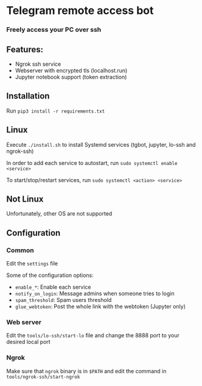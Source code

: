 # Telegram remote access bot

### Freely access your PC over ssh

## Features:
* Ngrok ssh service
* Webserver with encrypted tls (localhost.run)
* Jupyter notebook support (token extraction)

## Installation

Run `pip3 install -r requirements.txt`

## Linux

Execute `./install.sh` to install Systemd services (tgbot, jupyter, lo-ssh and ngrok-ssh)

In order to add each service to autostart, run `sudo systemctl enable <service>`

To start/stop/restart services, run `sudo systemctl <action> <service>`

## Not Linux

Unfortunately, other OS are not supported

## Configuration

### Common

Edit the `settings` file

Some of the configuration options:
* `enable_*`: Enable each service
* `notify_on_login`: Message admins when someone tries to login
* `spam_threshold`: Spam users threshold
* `glue_webtoken`: Post the whole link with the webtoken (Jupyter only)

### Web server

Edit the `tools/lo-ssh/start-lo` file and change the 8888 port to your desired local port

### Ngrok

Make sure that `ngrok` binary is in `$PATH` and edit the command in `tools/ngrok-ssh/start-ngrok`

